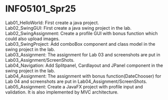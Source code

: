 # INFO5101_Spr25

Lab01_HelloWorld: First create a java project.\
Lab02_SwingGUI: First create a java swing project in the lab.\
Lab02_SwingAssignment: Create a profile GUI with bonus function which could also upload images.\
Lab03_SwingProject: Add comboBox component and class model in the swing project in the lab.\
Lab03_Assignment: The assignment for Lab 03 and screenshots are put in Lab03_Assignment/ScreenShots.\
Lab04_Navigation: Add Splitpanel, Cardlayout and JPanel component in the swing project in the lab.\
Lab04_Assignment: The assignment with bonus function(DateChooser) for Lab 04 and screenshots are put in Lab04_Assignment/ScreenShots.\
Lab05_Assignment: Create a JavaFX project with profile input and validation. It is also implemented by MVC architecture.

